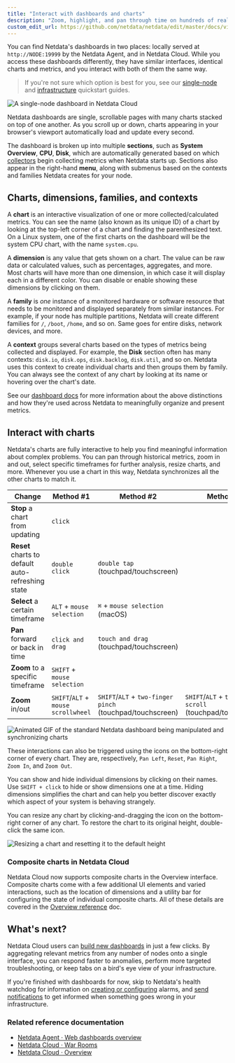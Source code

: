 ```yaml
---
title: "Interact with dashboards and charts"
description: "Zoom, highlight, and pan through time on hundreds of real-time, interactive charts to quickly discover the root cause of any anomaly."
custom_edit_url: https://github.com/netdata/netdata/edit/master/docs/visualize/interact-dashboards-charts.md
---
```




You can find Netdata's dashboards in two places: locally served at `http://NODE:19999` by the Netdata Agent, and in
Netdata Cloud. While you access these dashboards differently, they have similar interfaces, identical charts and
metrics, and you interact with both of them the same way.

> If you're not sure which option is best for you, see our [single-node](/docs/quickstart/single-node) and
> [infrastructure](/docs/quickstart/infrastructure) quickstart guides.

![A single-node dashboard in Netdata
Cloud](https://user-images.githubusercontent.com/1153921/93500082-b01c1700-f8c8-11ea-920a-c490f05b50f5.gif)

Netdata dashboards are single, scrollable pages with many charts stacked on top of one another. As you scroll up or
down, charts appearing in your browser's viewport automatically load and update every second.

The dashboard is broken up into multiple **sections**, such as **System Overview**, **CPU**, **Disk**, which are
automatically generated based on which [collectors](/docs/collect/how-collectors-work) begin collecting metrics when
Netdata starts up. Sections also appear in the right-hand **menu**, along with submenus based on the contexts and
families Netdata creates for your node.

## Charts, dimensions, families, and contexts

A **chart** is an interactive visualization of one or more collected/calculated metrics. You can see the name (also
known as its unique ID) of a chart by looking at the top-left corner of a chart and finding the parenthesized text. On a
Linux system, one of the first charts on the dashboard will be the system CPU chart, with the name `system.cpu`.

A **dimension** is any value that gets shown on a chart. The value can be raw data or calculated values, such as
percentages, aggregates, and more. Most charts will have more than one dimension, in which case it will display each in
a different color. You can disable or enable showing these dimensions by clicking on them.

A **family** is _one_ instance of a monitored hardware or software resource that needs to be monitored and displayed
separately from similar instances. For example, if your node has multiple partitions, Netdata will create different
families for `/`, `/boot`, `/home`, and so on. Same goes for entire disks, network devices, and more.

A **context** groups several charts based on the types of metrics being collected and displayed. For example, the
**Disk** section often has many contexts: `disk.io`, `disk.ops`, `disk.backlog`, `disk.util`, and so on. Netdata uses
this context to create individual charts and then groups them by family. You can always see the context of any chart by
looking at its name or hovering over the chart's date.

See our [dashboard docs](/docs/agent/web#charts-contexts-families) for more information about the above distinctions
and how they're used across Netdata to meaningfully organize and present metrics.

## Interact with charts

Netdata's charts are fully interactive to help you find meaningful information about complex problems. You can pan
through historical metrics, zoom in and out, select specific timeframes for further analysis, resize charts, and more.
Whenever you use a chart in this way, Netdata synchronizes all the other charts to match it.

| Change                                            | Method #1                           | Method #2                                                 | Method #3                                                  |
| ------------------------------------------------- | ----------------------------------- | --------------------------------------------------------- | ---------------------------------------------------------- |
| **Stop** a chart from updating                    | `click`                             |                                                           |                                                            |
| **Reset** charts to default auto-refreshing state | `double click`                      | `double tap` (touchpad/touchscreen)                       |                                                            |
| **Select** a certain timeframe                    | `ALT` + `mouse selection`           | `⌘` + `mouse selection` (macOS)                           |                                                            |
| **Pan** forward or back in time                   | `click and drag`                    | `touch and drag` (touchpad/touchscreen)                   |                                                            |
| **Zoom** to a specific timeframe                  | `SHIFT` + `mouse selection`         |                                                           |                                                            |
| **Zoom** in/out                                   | `SHIFT`/`ALT` + `mouse scrollwheel` | `SHIFT`/`ALT` + `two-finger pinch` (touchpad/touchscreen) | `SHIFT`/`ALT` + `two-finger scroll` (touchpad/touchscreen) |

![Animated GIF of the standard Netdata dashboard being manipulated and synchronizing
charts](https://user-images.githubusercontent.com/1153921/93497197-071fed00-f8c5-11ea-96ff-60e77ed952bd.gif)

These interactions can also be triggered using the icons on the bottom-right corner of every chart. They are,
respectively, `Pan Left`, `Reset`, `Pan Right`, `Zoom In`, and `Zoom Out`.

You can show and hide individual dimensions by clicking on their names. Use `SHIFT + click` to hide or show dimensions
one at a time. Hiding dimensions simplifies the chart and can help you better discover exactly which aspect of your
system is behaving strangely.

You can resize any chart by clicking-and-dragging the icon on the bottom-right corner of any chart. To restore the chart
to its original height, double-click the same icon.

![Resizing a chart and resetting it to the default
height](https://user-images.githubusercontent.com/1153921/93497272-1acb5380-f8c5-11ea-851c-6cd5ac247e41.gif)

### Composite charts in Netdata Cloud

Netdata Cloud now supports composite charts in the Overview interface. Composite charts come with a few additional UI
elements and varied interactions, such as the location of dimensions and a utility bar for configuring the state of
individual composite charts. All of these details are covered in the [Overview
reference](/docs/cloud/visualize/overview) doc.

## What's next?

Netdata Cloud users can [build new dashboards](/docs/visualize/create-dashboards) in just a few clicks. By
aggregating relevant metrics from any number of nodes onto a single interface, you can respond faster to anomalies,
perform more targeted troubleshooting, or keep tabs on a bird's eye view of your infrastructure.

If you're finished with dashboards for now, skip to Netdata's health watchdog for information on [creating or
configuring](/docs/monitor/configure-alarms) alarms, and [send notifications](/docs/monitor/enable-notifications)
to get informed when something goes wrong in your infrastructure.

### Related reference documentation

-   [Netdata Agent · Web dashboards overview](/docs/agent/web)
-   [Netdata Cloud · War Rooms](/docs/cloud/war-rooms)
-   [Netdata Cloud · Overview](/docs/cloud/visualize/overview)


